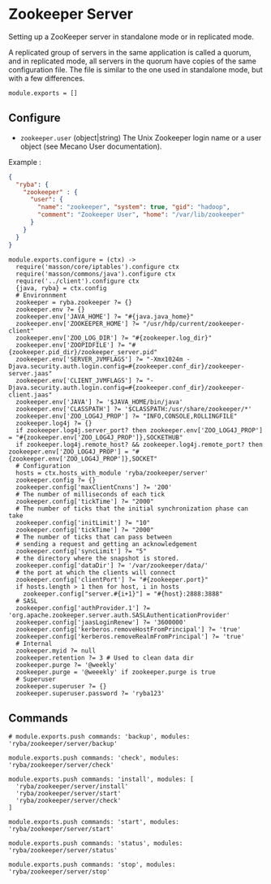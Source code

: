 
# Zookeeper Server

Setting up a ZooKeeper server in standalone mode or in replicated mode.

A replicated group of servers in the same application is called a quorum, and in
replicated mode, all servers in the quorum have copies of the same configuration
file. The file is similar to the one used in standalone mode, but with a few
differences.

    module.exports = []

## Configure

*   `zookeeper.user` (object|string)
    The Unix Zookeeper login name or a user object (see Mecano User documentation).

Example :

```json
{
  "ryba": {
    "zookeeper" : {
      "user": {
        "name": "zookeeper", "system": true, "gid": "hadoop",
        "comment": "Zookeeper User", "home": "/var/lib/zookeeper"
      }
    }
  }
}
```

    module.exports.configure = (ctx) ->
      require('masson/core/iptables').configure ctx
      require('masson/commons/java').configure ctx
      require('../client').configure ctx
      {java, ryba} = ctx.config
      # Environnment
      zookeeper = ryba.zookeeper ?= {}
      zookeeper.env ?= {}
      zookeeper.env['JAVA_HOME'] ?= "#{java.java_home}"
      zookeeper.env['ZOOKEEPER_HOME'] ?= "/usr/hdp/current/zookeeper-client"
      zookeeper.env['ZOO_LOG_DIR'] ?= "#{zookeeper.log_dir}"
      zookeeper.env['ZOOPIDFILE'] ?= "#{zookeeper.pid_dir}/zookeeper_server.pid"
      zookeeper.env['SERVER_JVMFLAGS'] ?= "-Xmx1024m -Djava.security.auth.login.config=#{zookeeper.conf_dir}/zookeeper-server.jaas"
      zookeeper.env['CLIENT_JVMFLAGS'] ?= "-Djava.security.auth.login.config=#{zookeeper.conf_dir}/zookeeper-client.jaas"
      zookeeper.env['JAVA'] ?= '$JAVA_HOME/bin/java'
      zookeeper.env['CLASSPATH'] ?= '$CLASSPATH:/usr/share/zookeeper/*'
      zookeeper.env['ZOO_LOG4J_PROP'] ?= "INFO,CONSOLE,ROLLINGFILE"
      zookeeper.log4j ?= {}
      if zookeeper.log4j.server_port? then zookeeper.env['ZOO_LOG4J_PROP'] = "#{zookeeper.env['ZOO_LOG4J_PROP']},SOCKETHUB"
      if zookeeper.log4j.remote_host? && zookeeper.log4j.remote_port? then zookeeper.env['ZOO_LOG4J_PROP'] = "#{zookeeper.env['ZOO_LOG4J_PROP']},SOCKET"
      # Configuration
      hosts = ctx.hosts_with_module 'ryba/zookeeper/server'
      zookeeper.config ?= {}
      zookeeper.config['maxClientCnxns'] ?= '200'
      # The number of milliseconds of each tick
      zookeeper.config['tickTime'] ?= "2000"
      # The number of ticks that the initial synchronization phase can take
      zookeeper.config['initLimit'] ?= "10"
      zookeeper.config['tickTime'] ?= "2000"
      # The number of ticks that can pass between
      # sending a request and getting an acknowledgement
      zookeeper.config['syncLimit'] ?= "5"
      # the directory where the snapshot is stored.
      zookeeper.config['dataDir'] ?= '/var/zookeeper/data/'
      # the port at which the clients will connect
      zookeeper.config['clientPort'] ?= "#{zookeeper.port}"
      if hosts.length > 1 then for host, i in hosts
        zookeeper.config["server.#{i+1}"] = "#{host}:2888:3888"
      # SASL
      zookeeper.config['authProvider.1'] ?= 'org.apache.zookeeper.server.auth.SASLAuthenticationProvider'
      zookeeper.config['jaasLoginRenew'] ?= '3600000'
      zookeeper.config['kerberos.removeHostFromPrincipal'] ?= 'true'
      zookeeper.config['kerberos.removeRealmFromPrincipal'] ?= 'true'
      # Internal
      zookeeper.myid ?= null
      zookeeper.retention ?= 3 # Used to clean data dir
      zookeeper.purge ?= '@weekly'
      zookeeper.purge = '@weeekly' if zookeeper.purge is true
      # Superuser
      zookeeper.superuser ?= {}
      zookeeper.superuser.password ?= 'ryba123'

## Commands

    # module.exports.push commands: 'backup', modules: 'ryba/zookeeper/server/backup'

    module.exports.push commands: 'check', modules: 'ryba/zookeeper/server/check'

    module.exports.push commands: 'install', modules: [
      'ryba/zookeeper/server/install'
      'ryba/zookeeper/server/start'
      'ryba/zookeeper/server/check'
    ]

    module.exports.push commands: 'start', modules: 'ryba/zookeeper/server/start'

    module.exports.push commands: 'status', modules: 'ryba/zookeeper/server/status'

    module.exports.push commands: 'stop', modules: 'ryba/zookeeper/server/stop'
